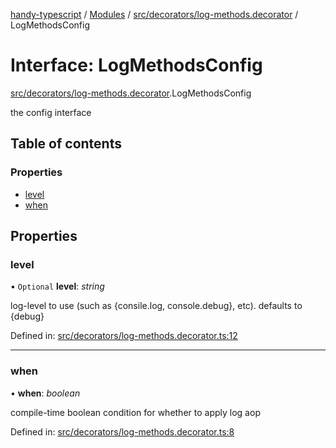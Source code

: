 [handy-typescript](../README.md) / [Modules](../modules.md) / [src/decorators/log-methods.decorator](../modules/src_decorators_log_methods_decorator.md) / LogMethodsConfig

# Interface: LogMethodsConfig

[src/decorators/log-methods.decorator](../modules/src_decorators_log_methods_decorator.md).LogMethodsConfig

the config interface

## Table of contents

### Properties

- [level](src_decorators_log_methods_decorator.logmethodsconfig.md#level)
- [when](src_decorators_log_methods_decorator.logmethodsconfig.md#when)

## Properties

### level

• `Optional` **level**: *string*

log-level to use (such as {consile.log, console.debug}, etc). defaults to {debug}

Defined in: [src/decorators/log-methods.decorator.ts:12](https://github.com/robbiemu/handy-typescript/blob/bc754b1/src/decorators/log-methods.decorator.ts#L12)

___

### when

• **when**: *boolean*

compile-time boolean condition for whether to apply log aop

Defined in: [src/decorators/log-methods.decorator.ts:8](https://github.com/robbiemu/handy-typescript/blob/bc754b1/src/decorators/log-methods.decorator.ts#L8)
